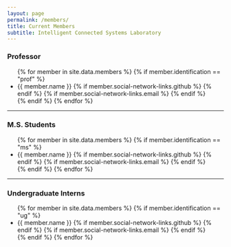 ```yaml
---
layout: page
permalink: /members/
title: Current Members
subtitle: Intelligent Connected Systems Laboratory
---
```


### Professor

<ul>
{% for member in site.data.members %}
  {% if member.identification == "prof" %}
  <li>
    {{ member.name }}
    {% if member.social-network-links.github %}
    <a class="fa" href="https://github.com/{{ member.social-network-links.github }}">
      <i class="fab fa-github" title="Github"></i>
    </a>
    {% endif %}
    {% if member.social-network-links.email %}
    <a class="fa" href="mailto:{{ member.social-network-links.email }}">
      <i class="fas fa-envelope" title="E-Mail"></i>
    </a>
    {% endif %}
  </li>
  {% endif %}
{% endfor %}
</ul>

---

### M.S. Students

<ul>
{% for member in site.data.members %}
  {% if member.identification == "ms" %}
  <li>
    {{ member.name }}
    {% if member.social-network-links.github %}
    <a class="fa" href="https://github.com/{{ member.social-network-links.github }}">
      <i class="fab fa-github" title="Github"></i>
    </a>
    {% endif %}
    {% if member.social-network-links.email %}
    <a class="fa" href="mailto:{{ member.social-network-links.email }}">
      <i class="fas fa-envelope" title="E-Mail"></i>
    </a>
    {% endif %}
  </li>
  {% endif %}
{% endfor %}
</ul>

---

### Undergraduate Interns

<ul>
{% for member in site.data.members %}
  {% if member.identification == "ug" %}
  <li>
    {{ member.name }}
    {% if member.social-network-links.github %}
    <a class="fa" href="https://github.com/{{ member.social-network-links.github }}">
      <i class="fab fa-github" title="Github"></i>
    </a>
    {% endif %}
    {% if member.social-network-links.email %}
    <a class="fa" href="mailto:{{ member.social-network-links.email }}">
      <i class="fas fa-envelope" title="E-Mail"></i>
    </a>
    {% endif %}
  </li>
  {% endif %}
{% endfor %}
</ul>